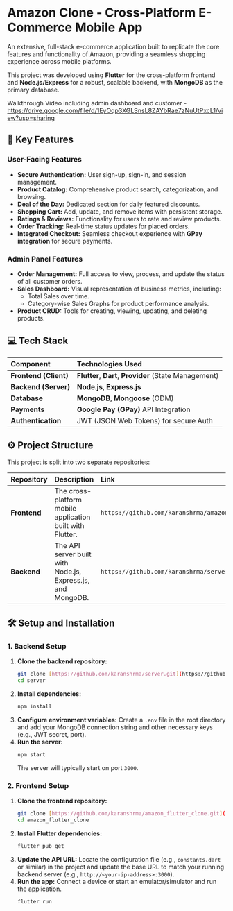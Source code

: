 # Amazon Clone - Cross-Platform E-Commerce Mobile App

An extensive, full-stack e-commerce application built to replicate the core features and functionality of Amazon, providing a seamless shopping experience across mobile platforms.

This project was developed using **Flutter** for the cross-platform frontend and **Node.js/Express** for a robust, scalable backend, with **MongoDB** as the primary database.

Walkthrough Video including admin dashboard and customer - https://drive.google.com/file/d/1EyOqp3XGLSnsL8ZAYbRae7zNuUtPxcL1/view?usp=sharing
## 🚀 Key Features

### User-Facing Features
* **Secure Authentication:** User sign-up, sign-in, and session management.
* **Product Catalog:** Comprehensive product search, categorization, and browsing.
* **Deal of the Day:** Dedicated section for daily featured discounts.
* **Shopping Cart:** Add, update, and remove items with persistent storage.
* **Ratings & Reviews:** Functionality for users to rate and review products.
* **Order Tracking:** Real-time status updates for placed orders.
* **Integrated Checkout:** Seamless checkout experience with **GPay integration** for secure payments.

### Admin Panel Features
* **Order Management:** Full access to view, process, and update the status of all customer orders.
* **Sales Dashboard:** Visual representation of business metrics, including:
    * Total Sales over time.
    * Category-wise Sales Graphs for product performance analysis.
* **Product CRUD:** Tools for creating, viewing, updating, and deleting products.

## 💻 Tech Stack

| Component             | Technologies Used                                      |
|:----------------------|:-------------------------------------------------------|
| **Frontend (Client)** | **Flutter**, **Dart**, **Provider** (State Management) |
| **Backend (Server)**  | **Node.js**, **Express.js**                            |
| **Database**          | **MongoDB**, **Mongoose** (ODM)                        |
| **Payments**          | **Google Pay (GPay)** API Integration                  |
| **Authentication**    | JWT (JSON Web Tokens) for secure Auth                  |

## ⚙️ Project Structure

This project is split into two separate repositories:

| Repository   | Description                                                 | Link                                                 |
|:-------------|:------------------------------------------------------------|:-----------------------------------------------------|
| **Frontend** | The cross-platform mobile application built with Flutter.   | `https://github.com/karanshrma/amazon_flutter_clone` |
| **Backend**  | The API server built with Node.js, Express.js, and MongoDB. | `https://github.com/karanshrma/server`               |

## 🛠️ Setup and Installation

### 1. Backend Setup

1.  **Clone the backend repository:**
    ```bash
    git clone [https://github.com/karanshrma/server.git](https://github.com/karanshrma/server.git)
    cd server
    ```
2.  **Install dependencies:**
    ```bash
    npm install
    ```
3.  **Configure environment variables:**
    Create a `.env` file in the root directory and add your MongoDB connection string and other necessary keys (e.g., JWT secret, port).
4.  **Run the server:**
    ```bash
    npm start
    ```
    The server will typically start on port `3000`.

### 2. Frontend Setup

1.  **Clone the frontend repository:**
    ```bash
    git clone [https://github.com/karanshrma/amazon_flutter_clone.git](https://github.com/karanshrma/amazon_flutter_clone.git)
    cd amazon_flutter_clone
    ```
2.  **Install Flutter dependencies:**
    ```bash
    flutter pub get
    ```
3.  **Update the API URL:**
    Locate the configuration file (e.g., `constants.dart` or similar) in the project and update the base URL to match your running backend server (e.g., `http://<your-ip-address>:3000`).
4.  **Run the app:**
    Connect a device or start an emulator/simulator and run the application.
    ```bash
    flutter run
    ```
